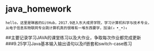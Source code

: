 # java_homework
    hello，这里是琳酱的GitHub，2017.9进入东大成贤学院，学习计算机科学与技术专业，
    从电子信息系物联网专业跳计算机真的很难有一堆东西要学，加油(ง •_•)ง

##主要记录学习JAVA的课堂练习以及大作业，争取每次作业都完成更新
###9.25学习Java基本输入输出语句以及if嵌套和switch-case练习
